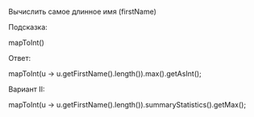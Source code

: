 Вычислить самое длинное имя (firstName)
 
Подсказка:
<div class="hint">
mapToInt()
</div>

Ответ:
<div class="hint">
  mapToInt(u -> u.getFirstName().length()).max().getAsInt();

Вариант II:

mapToInt(u -> u.getFirstName().length()).summaryStatistics().getMax();

</div>
                                        